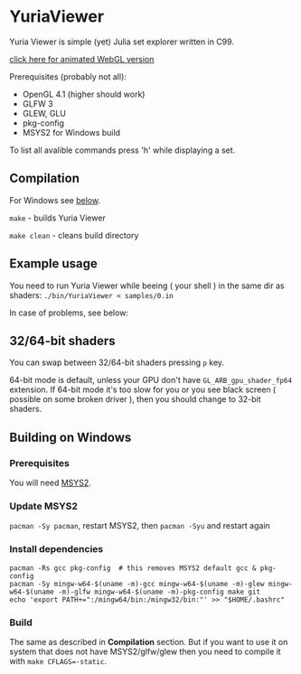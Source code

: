 # YuriaViewer

Yuria Viewer is simple (yet) Julia set explorer written in C99.

[click here for animated WebGL version](https://www.shadertoy.com/view/ldcSRX)

Prerequisites (probably not all):
  * OpenGL 4.1 (higher should work)
  * GLFW 3
  * GLEW, GLU
  * pkg-config
  * MSYS2 for Windows build

To list all avalible commands press 'h' while displaying a set.

## Compilation

For Windows see [below](#building-on-windows).

`make` - builds Yuria Viewer

`make clean` - cleans build directory


## Example usage

You need to run Yuria Viewer while beeing ( your shell ) in the same dir as
shaders:
`./bin/YuriaViewer < samples/0.in`

In case of problems, see below:



## 32/64-bit shaders

You can swap between 32/64-bit shaders pressing `p` key.

64-bit mode is default, unless your GPU don't have `GL_ARB_gpu_shader_fp64`
extension. If 64-bit mode it's too slow for you or you see black screen
( possible on some broken driver ), then you should change to 32-bit shaders.


## Building on Windows

### Prerequisites
You will need [MSYS2](https://msys2.github.io/).

### Update MSYS2
`pacman -Sy pacman`, restart MSYS2, then `pacman -Syu` and restart again

### Install dependencies

    pacman -Rs gcc pkg-config  # this removes MSYS2 default gcc & pkg-config
    pacman -Sy mingw-w64-$(uname -m)-gcc mingw-w64-$(uname -m)-glew mingw-w64-$(uname -m)-glfw mingw-w64-$(uname -m)-pkg-config make git
    echo 'export PATH+=":/mingw64/bin:/mingw32/bin:"' >> "$HOME/.bashrc"
### Build

The same as described in **Compilation** section.
But if you want to use it on system that does not have MSYS2/glfw/glew then you need to compile it with `make CFLAGS=-static`.
